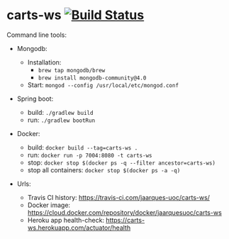 # carts-ws [![Build Status](https://travis-ci.com/jaarques-uoc/carts-ws.svg?branch=master)](https://travis-ci.com/jaarques-uoc/carts-ws)

Command line tools:
* Mongodb:
    * Installation:
        * `brew tap mongodb/brew`
        * `brew install mongodb-community@4.0`
    * Start: `mongod --config /usr/local/etc/mongod.conf`
* Spring boot:
    * build: `./gradlew build`
    * run: `./gradlew bootRun`
* Docker:
    * build: `docker build --tag=carts-ws .`
    * run: `docker run -p 7004:8080 -t carts-ws`
    * stop: `docker stop $(docker ps -q --filter ancestor=carts-ws)`
    * stop all containers: `docker stop $(docker ps -a -q)`

* Urls:
    * Travis CI history: https://travis-ci.com/jaarques-uoc/carts-ws/
    * Docker image: https://cloud.docker.com/repository/docker/jaarquesuoc/carts-ws
    * Heroku app health-check: https://carts-ws.herokuapp.com/actuator/health
